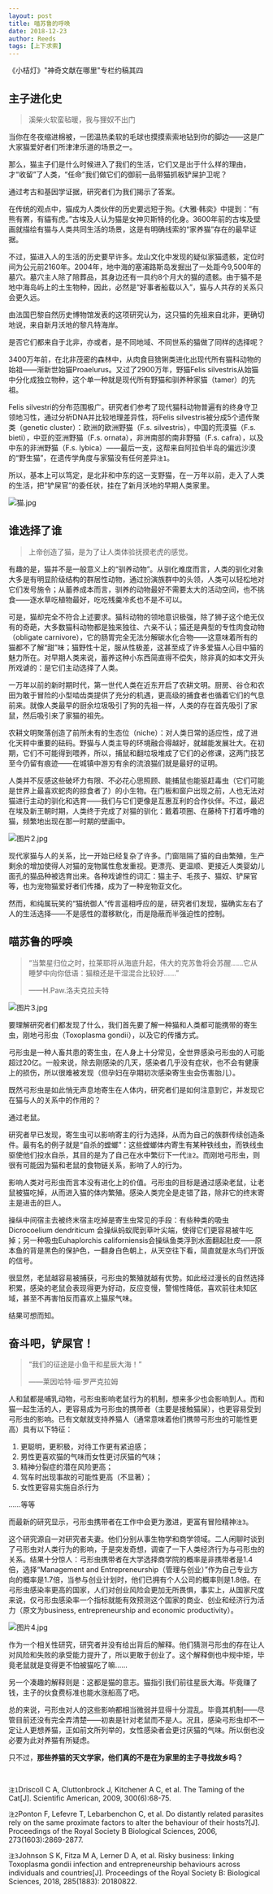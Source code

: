 ```yaml
---
layout: post
title: 喵苏鲁的呼唤
date: 2018-12-23
author: Reeds
tags: [上下求索]
---
```


 《小桔灯》"神奇文献在哪里"专栏约稿其四

<!--- more --->

## 主子进化史

> 溪柴火软蛮毡暖，我与狸奴不出门

当你在冬夜缩进棉被，一团温热柔软的毛球也摸摸索索地钻到你的脚边——这是广大家猫爱好者们所津津乐道的场景之一。

那么，猫主子们是什么时候进入了我们的生活，它们又是出于什么样的理由，才“收留”了人类，“任命”我们做它们的御前一品带猫抓板铲屎护卫呢？

通过考古和基因学证据，研究者们为我们揭示了答案。

在传统的观点中，猫成为人类伙伴的历史要远短于狗。《大雅·韩奕》中提到：“有熊有罴，有貓有虎。”古埃及人认为猫是女神贝斯特的化身。3600年前的古埃及壁画就描绘有猫与人类共同生活的场景，这是有明确线索的“家养猫”存在的最早证据。

不过，猫进入人的生活的历史要早许多。龙山文化中发现的疑似家猫遗骸，定位时间为公元前2160年。2004年，地中海的塞浦路斯岛发掘出了一处距今9,500年的墓穴。墓穴主人除了陪葬品，其身边还有一具约8个月大的猫的遗骸。由于猫不是地中海岛屿上的土生物种，因此，必然是“好事者船载以入”，猫与人共存的关系只会更久远。

由法国巴黎自然历史博物馆发表的这项研究认为，这只猫的先祖来自北非，更确切地说，来自新月沃地的黎凡特海岸。

是否它们都来自于北非，亦或者，是不同地域、不同世系的猫做了同样的选择呢？

3400万年前，在北非茂密的森林中，从肉食目猞猁类进化出现代所有猫科动物的始祖——渐新世始猫Proaelurus。又过了2900万年，野猫Felis silvestris从始猫中分化成独立物种，这个单一种就是现代所有野猫和驯养种家猫（tamer）的先祖。

Felis silvestri的分布范围极广。研究者们参考了现代猫科动物普遍有的终身守卫领地习性，通过分析DNA并比较地理差异性，将Felis silvestris被分成5个遗传聚类（genetic cluster）：欧洲的欧洲野猫（F.s. silvestris），中国的荒漠猫（F.s. bieti），中亚的亚洲野猫（F.s. ornata），非洲南部的南非野猫（F.s. cafra），以及中东的非洲野猫（F.s. lybica）——最后一支，这帮来自阿拉伯半岛的偏远沙漠的“野生猫”，在遗传学角度与家猫没有任何差异`注1`。

所以，基本上可以笃定，是北非和中东的这一支野猫，在一万年以前，走入了人类的生活，把“铲屎官”的委任状，挂在了新月沃地的早期人类家里。

![猫.jpg](https://s2.loli.net/2022/01/17/ixkgQ4U1vYhR9Xy.jpg)

## 谁选择了谁

> 上帝创造了猫，是为了让人类体验抚摸老虎的感觉。

有趣的是，猫并不是一般意义上的“驯养动物”。从驯化难度而言，人类的驯化对象大多是有明显阶级结构的群居性动物，通过扮演族群中的头领，人类可以轻松地对它们发号施令；从蓄养成本而言，驯养的动物最好不需要太大的活动空间，也不挑食——逐水草吃植物最好，吃吃残羹冷炙也不是不可以。

可是，猫却完全不符合上述要求。猫科动物的领地意识极强，除了狮子这个绝无仅有的奇葩，大多数猫科动物都是独来独往、六亲不认；猫还是典型的专性肉食动物（obligate carnivore），它的肠胃完全无法分解碳水化合物——这意味着所有的猫都不了解“甜”味；猫野性十足，服从性极差，这甚至成了许多爱猫人心目中猫的魅力所在。对早期人类来说，蓄养这种小东西简直得不偿失，除非真的如本文开头所戏谑的：是它们主动选择了人类。

一万年以前的新时期时代，第一世代人类在近东开启了农耕文明。厨房、谷仓和农田为敢于冒险的小型啮齿类提供了充分的机遇，更高级的捕食者也循着它们的气息前来。就像人类最早的厨余垃圾吸引了狗的先祖一样，人类的存在首先吸引了家鼠，然后吸引来了家猫的祖先。

农耕文明聚落创造了前所未有的生态位（niche）：对人类日常的适应性，成了进化天秤中重要的砝码。野猫与人类主导的环境融合得越好，就越能发展壮大。在初期，它们不可能得到喂养，所以，捕鼠和翻垃圾堆成了它们的必修课，这两门技艺至今仍留有痕迹——在城镇中游刃有余的流浪猫们就是最好的证明。

人类并不反感这些破坏力有限、不必花心思照顾、能捕鼠也能驱赶毒虫（它们可能是世界上最喜欢蛇肉的掠食者了）的小生物。在门板和窗户出现之前，人也无法对猫进行主动的驯化和选育——我们与它们更像是互惠互利的合作伙伴。不过，最迟在埃及新王朝时期，人类终于完成了对猫的驯化：戴着项圈、在藤椅下打着呼噜的猫，频繁地出现在那一时期的壁画中。

![图片2.jpg](https://s2.loli.net/2022/01/17/VWArDGmRHCetJzk.jpg)

现代家猫与人的关系，比一开始已经复杂了许多。门窗阻隔了猫的自由繁殖，生产剩余的增加使得人对猫的宠物属性愈发重视。更漂亮、更温顺、更接近人类婴幼儿面孔的猫品种被选育出来。各种戏谑性的词汇：猫主子、毛孩子、猫奴、铲屎官等，也为宠物猫爱好者们传播，成为了一种宠物亚文化。

然而，和纯属玩笑的“猫统御人”传言遥相呼应的是，研究者们发现，猫确实左右了人的生活选择——不是感性的潜移默化，而是隐蔽而半强迫性的控制。

## 喵苏鲁的呼唤

> “当繁星归位之时，拉莱耶将从海底升起，伟大的克苏鲁将会苏醒……它从睡梦中向你低语：猫粮还是干湿混合比较好……”
>
> ——H.Paw.洛夫克拉夫特

![图片3.jpg](https://s2.loli.net/2022/01/17/jVeGd2wMEPIX7oH.jpg)

要理解研究者们都发现了什么，我们首先要了解一种猫和人类都可能携带的寄生虫，刚地弓形虫（Toxoplasma gondii），以及它的传播方式。

弓形虫是一种人畜共患的寄生虫，在人身上十分常见，全世界感染弓形虫的人可能超过20亿。一般来说，除去刚感染的几天，感染者几乎没有症状，也不会有健康上的损伤，所以很难被发现（但孕妇在孕期初次感染寄生虫会伤害胎儿）。

既然弓形虫是如此悄无声息地寄生在人体内，研究者们是如何注意到它，并发现它在猫与人的关系中的作用的？

通过老鼠。

研究者早已发现，寄生虫可以影响寄主的行为选择，从而为自己的族群传续创造条件。最有名的例子就是“自杀的螳螂”：这些螳螂体内寄生有某种铁线虫，而铁线虫驱使他们投水自杀，其目的是为了自己在水中繁衍下一代`注2`。而刚地弓形虫，则很有可能因为猫和老鼠的食物链关系，影响了人的行为。

影响人类对弓形虫而言本没有进化上的价值。弓形虫的目标是通过感染老鼠，让老鼠被猫吃掉，从而进入猫的体内繁殖。感染人类完全是走错了路，除非它的终末寄主是进击的巨人。

操纵中间宿主去被终末宿主吃掉是寄生虫常见的手段：有些种类的吸虫Dicrocoelium dendriticum 会操纵蚂蚁爬到草叶尖端，使得它们更容易被牛吃掉；另一种吸虫Euhaplorchis californiensis会操纵鱼类浮到水面翻起肚皮——原本鱼的背是黑色的保护色，一翻身白色朝上，从天空往下看，简直就是水鸟们开饭的信号。

很显然，老鼠越容易被捕获，弓形虫的繁殖就越有优势。如此经过漫长的自然选择积累，感染的老鼠会表现得更为好动，反应变慢，警惕性降低，喜欢前往未知区域，甚至不再害怕反而喜欢上猫尿气味。

结果可想而知。

## 奋斗吧，铲屎官！

>“我们的征途是小鱼干和星辰大海！”
>
>——莱因哈特·喵·罗严克拉姆

人和鼠都是哺乳动物，弓形虫影响老鼠行为的机制，想来多少也会影响到人。而和猫一起生活的人，更容易成为弓形虫的携带者（主要是接触猫屎），也更容易受到弓形虫的影响。已有文献就支持养猫人（通常意味着他们携带弓形虫的可能性更高）具有以下特征：

1. 更聪明，更积极，对待工作更有紧迫感；
2. 男性更喜欢猫的气味而女性更讨厌猫的气味；
3. 精神分裂症的潜在风险更高；
4. 驾车时出现事故的可能性更高（不显著）；
5. 女性更容易实施自杀行为

……等等

而最新的研究显示，弓形虫携带者在工作中会更为激进，更富有冒险精神`注3`。

这个研究源自一对研究者夫妻。他们分别从事生物学和商学领域。二人闲聊时谈到了弓形虫对人类行为的影响，于是突发奇想，调查了一下人类经济行为与弓形虫的关系。结果十分惊人：弓形虫携带者在大学选择商学院的概率是非携带者是1.4倍，选择“Management and Entrepreneurship（管理与创业）”作为自己专业方向的概率是1.7倍，当参与创业计划时，他们已拥有个人公司的概率则是1.8倍。在弓形虫感染率更高的国家，人们对创业风险会更加无所畏惧，事实上，从国家尺度来说，仅弓形虫感染率一个指标就能有效预测这个国家的商业、创业和经济行为活力（原文为business, entrepreneurship and economic productivity）。

![图片4.jpg](https://s2.loli.net/2022/01/17/43ehqNBJP1fwpas.jpg)

作为一个相关性研究，研究者并没有给出背后的解释。他们猜测弓形虫的存在让人对风险和失败的承受能力提升了，所以更敢于创业了。这个解释倒也中规中矩，毕竟老鼠就是变得更不怕被猫吃了嘛……

另一个凑趣的解释则是：这都是猫的意志。猫指引我们前往星辰大海。毕竟赚了钱，主子的伙食费标准也能水涨船高了吧。

总的来说，弓形虫对人的这些影响都相当微弱并显得十分混乱。毕竟其机制——尽管目前还没有完全弄清楚——初衷是针对老鼠而不是人。况且，感染弓形虫却不一定让人更想养猫，正如前文所列举的，女性感染者会更讨厌猫的气味。所以倒也没必要为此对养猫有所疑虑。

只不过，**那些养猫的天文学家，他们真的不是在为家里的主子寻找故乡吗？**

<br>

`注1`Driscoll C A, Cluttonbrock J, Kitchener A C, et al. The Taming of the Cat[J]. Scientific American, 2009, 300(6):68-75.

`注2`Ponton F, Lefevre T, Lebarbenchon C, et al. Do distantly related parasites rely on the same proximate factors to alter the behaviour of their hosts?[J]. Proceedings of the Royal Society B Biological Sciences, 2006, 273(1603):2869-2877.

`注3`Johnson S K, Fitza M A, Lerner D A, et al. Risky business: linking Toxoplasma gondii infection and entrepreneurship behaviours across individuals and countries[J]. Proceedings of the Royal Society B: Biological Sciences, 2018, 285(1883): 20180822.